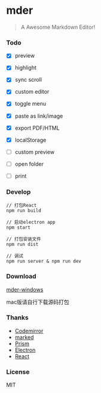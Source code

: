 # mder

> A Awesome Markdown Editor!

### Todo

- [x] preview
- [x] highlight
- [x] sync scroll
- [x] custom editor
- [x] toggle menu
- [x] paste as link/image
- [x] export PDF/HTML
- [x] localStorage
- [ ] custom preview
- [ ] open folder
- [ ] print


### Develop

```
// 打包React
npm run build

// 启动electron app
npm start

// 打包安装文件
npm run dist
```

```
// 调试
npm run server & npm run dev
```

### Download

[mder-windows](http://mder.cacivy.com/mder%20Setup%201.0.0.exe)

mac版请自行下载源码打包

### Thanks

- [Codemirror](http://codemirror.net/)
- [marked](https://github.com/chjj/marked)
- [Prism](prismjs.com)
- [Electron](http://electron.atom.io/)
- [React](https://facebook.github.io/react/index.html)

### License

MIT
